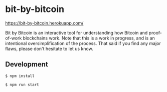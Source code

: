 # bit-by-bitcoin

https://bit-by-bitcoin.herokuapp.com/

Bit by Bitcoin is an interactive tool for understanding how Bitcoin and proof-of-work blockchains work. Note that this is a work in progress, and is an intentional oversimplification of the process. That said if you find any major flaws, please don't hesitate to let us know.

## Development

`$ npm install`

`$ npm run start`
